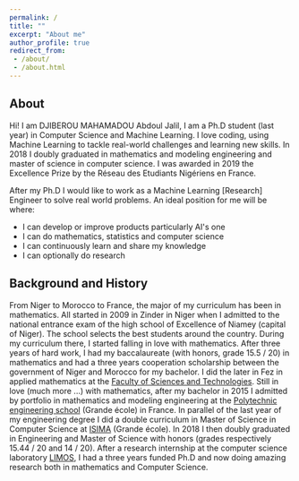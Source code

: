 ```yaml
---
permalink: /
title: ""
excerpt: "About me"
author_profile: true
redirect_from:
 - /about/
 - /about.html
---
```


About
------
Hi! I am DJIBEROU MAHAMADOU Abdoul Jalil, I am a Ph.D student (last year) in Computer Science and Machine Learning.
I love coding, using Machine Learning to tackle real-world challenges and learning new skills. In 2018 I doubly graduated in mathematics and modeling engineering and master of science in computer science. I was awarded in 2019 the Excellence Prize by the Réseau des Etudiants Nigériens en France.

After my Ph.D I would like to work as a Machine Learning [Research] Engineer to solve real world problems. An ideal position for me will be where:
- I can develop or improve products particularly AI's one
- I can do mathematics, statistics and computer science
- I can continuously learn and share my knowledge
- I can optionally do research

Background and History
------
From Niger to Morocco to France, the major of my curriculum has been in mathematics.
All started in 2009 in Zinder in Niger when I admitted to the national entrance exam of the high school of Excellence of Niamey (capital of Niger). The school selects the best students around the country. During my curriculum there, I started falling in love with mathematics. After three years of hard work, I had my baccalaureate (with honors, grade 15.5 / 20) in mathematics and had a three years cooperation scholarship between the government of Niger and Morocco for my bachelor. I did the later in Fez in applied mathematics at the [Faculty of Sciences and Technologies](https://fst-usmba.ac.ma/). Still in love (much more ...) with mathematics, after my bachelor in 2015 I admitted by portfolio in mathematics and modeling engineering at the [Polytechnic engineering school](http://polytech.univ-bpclermont.fr/-Genie-mathematique-et-modelisation-110-.html) (Grande école) in France. In parallel of the last year of my engineering degree I did a double curriculum in Master of Science in Computer Science at [ISIMA](https://www.isima.fr/) (Grande école). In 2018 I then doubly graduated in Engineering and Master of Science with honors (grades respectively 15.44 / 20 and 14 / 20). After a research internship at the computer science laboratory [LIMOS](https://limos.fr/), I had a three years funded Ph.D and now doing amazing research both in mathematics and Computer Science.
